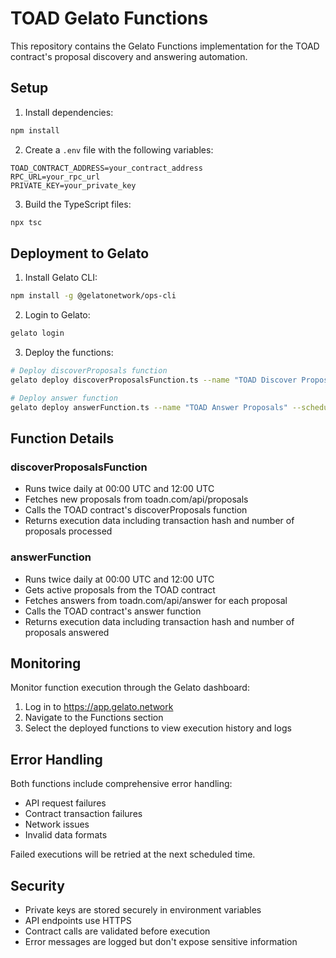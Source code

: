 # TOAD Gelato Functions

This repository contains the Gelato Functions implementation for the TOAD contract's proposal discovery and answering automation.

## Setup

1. Install dependencies:
```bash
npm install
```

2. Create a `.env` file with the following variables:
```
TOAD_CONTRACT_ADDRESS=your_contract_address
RPC_URL=your_rpc_url
PRIVATE_KEY=your_private_key
```

3. Build the TypeScript files:
```bash
npx tsc
```

## Deployment to Gelato

1. Install Gelato CLI:
```bash
npm install -g @gelatonetwork/ops-cli
```

2. Login to Gelato:
```bash
gelato login
```

3. Deploy the functions:
```bash
# Deploy discoverProposals function
gelato deploy discoverProposalsFunction.ts --name "TOAD Discover Proposals" --schedule "0 0,12 * * *"

# Deploy answer function
gelato deploy answerFunction.ts --name "TOAD Answer Proposals" --schedule "0 0,12 * * *"
```

## Function Details

### discoverProposalsFunction
- Runs twice daily at 00:00 UTC and 12:00 UTC
- Fetches new proposals from toadn.com/api/proposals
- Calls the TOAD contract's discoverProposals function
- Returns execution data including transaction hash and number of proposals processed

### answerFunction
- Runs twice daily at 00:00 UTC and 12:00 UTC
- Gets active proposals from the TOAD contract
- Fetches answers from toadn.com/api/answer for each proposal
- Calls the TOAD contract's answer function
- Returns execution data including transaction hash and number of proposals answered

## Monitoring

Monitor function execution through the Gelato dashboard:
1. Log in to https://app.gelato.network
2. Navigate to the Functions section
3. Select the deployed functions to view execution history and logs

## Error Handling

Both functions include comprehensive error handling:
- API request failures
- Contract transaction failures
- Network issues
- Invalid data formats

Failed executions will be retried at the next scheduled time.

## Security

- Private keys are stored securely in environment variables
- API endpoints use HTTPS
- Contract calls are validated before execution
- Error messages are logged but don't expose sensitive information 